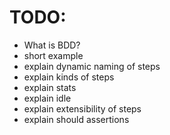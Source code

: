 TODO:
=====

- What is BDD?
- short example
- explain dynamic naming of steps
- explain kinds of steps
- explain stats
- explain idle
- explain extensibility of steps
- explain should assertions